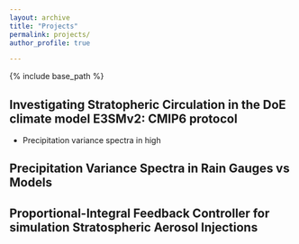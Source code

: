 ```yaml
---
layout: archive
title: "Projects"
permalink: projects/
author_profile: true

---
```


{% include base_path %}

## Investigating Stratopheric Circulation in the DoE climate model E3SMv2: CMIP6 protocol

* Precipitation variance spectra in high
## Precipitation Variance Spectra in Rain Gauges vs Models

## Proportional-Integral Feedback Controller for simulation Stratospheric Aerosol Injections



